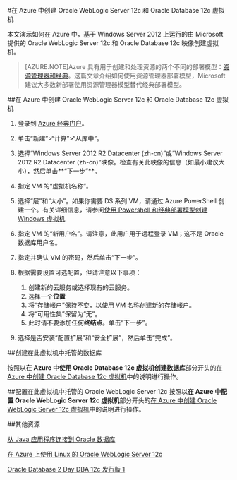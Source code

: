 <properties
	pageTitle="Oracle WebLogic Server 和 Database VM | Azure"
	description="使用 Resource Manager 部署模型创建在 Windows Server 2012 上运行的 Oracle WebLogic Server 12c 和 Oracle Database 12c Azure 映像。"
	services="virtual-machines-windows"
	authors="bbenz"
	documentationCenter=""
	tags="azure-resource-manager"/>

<tags
	ms.service="virtual-machines-windows"
	ms.date="06/22/2015"
	wacn.date="03/21/2016"/>

#在 Azure 中创建 Oracle WebLogic Server 12c 和 Oracle Database 12c 虚拟机

本文演示如何在 Azure 中，基于 Windows Server 2012 上运行的由 Microsoft 提供的 Oracle WebLogic Server 12c 和 Oracle Database 12c 映像创建虚拟机。

> [AZURE.NOTE]Azure 具有用于创建和处理资源的两个不同的部署模型：[资源管理器和经典](/documentation/articles/resource-manager-deployment-model)。这篇文章介绍如何使用资源管理器部署模型，Microsoft 建议大多数新部署使用资源管理器模型替代经典部署模型。

##在 Azure 中创建 Oracle WebLogic Server 12c 和 Oracle Database 12c 虚拟机

1. 登录到 [Azure 经典门户](https://manage.windowsazure.cn/)。

2. 单击“新建”>“计算”>“从库中”。

3.	选择“Windows Server 2012 R2 Datacenter (zh-cn)”或“Windows Server 2012 R2 Datacenter (zh-cn)”映像。检查有关此映像的信息（如最小建议大小），然后单击**“下一步”**。

4.	指定 VM 的“虚拟机名称”。

7.	选择“层”和“大小”。如果你需要 DS 系列 VM，请通过 Azure PowerShell 创建一个。有关详细信息，请参阅[使用 Powershell 和经典部署模型创建 Windows 虚拟机](/documentation/articles/virtual-machines-windows-classic-create-powershell)

5.	指定 VM 的“新用户名”。请注意，此用户用于远程登录 VM；这不是 Oracle 数据库用户名。

6.	指定并确认 VM 的密码，然后单击“下一步”。

8.	根据需要设置可选配置，但请注意以下事项：
	1. 创建新的云服务或选择现有的云服务。
	2. 选择一个**位置**
	1. 将“存储帐户”保持不变，以使用 VM 名称创建新的存储帐户。
	2. 将“可用性集”保留为“无”。
	3. 此时请不要添加任何**终结点**。单击“下一步”。
	

10. 选择是否安装“配置扩展”和“安全扩展”，然后单击“完成”。


##创建在此虚拟机中托管的数据库

按照以**在 Azure 中使用 Oracle Database 12c 虚拟机创建数据库**部分开头的[在 Azure 中创建 Oracle Database 12c 虚拟机](/documentation/articles/virtual-machines-windows-classic-create-oracle-database)中的说明进行操作。

##配置在此虚拟机中托管的 Oracle WebLogic Server 12c
按照以**在 Azure 中配置 Oracle WebLogic Server 12c 虚拟机**部分开头的[在 Azure 中创建 Oracle WebLogic Server 12c 虚拟机](/documentation/articles/virtual-machines-windows-create-oracle-weblogic-server-12c)中的说明进行操作。

##其他资源

[从 Java 应用程序连接到 Oracle 数据库](http://docs.oracle.com/cd/E11882_01/appdev.112/e12137/getconn.htm#TDPJD136)

[在 Azure 上使用 Linux 的 Oracle WebLogic Server 12c](http://www.oracle.com/technetwork/middleware/weblogic/learnmore/oracle-weblogic-on-azure-wp-2020930.pdf)

[Oracle Database 2 Day DBA 12c 发行版 1](http://docs.oracle.com/cd/E16655_01/server.121/e17643/toc.htm)

<!---HONumber=Mooncake_0314_2016-->